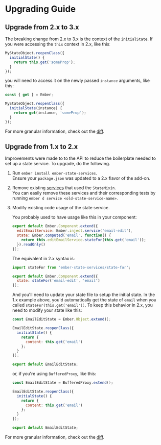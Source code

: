 Upgrading Guide
===============

Upgrade from 2.x to 3.x
-----------------------
The breaking change from 2.x to 3.x is the context of the `initialState`. If you were accessing the `this`
context in 2.x, like this:

```javascript
MyStateObject.reopenClass({
  initialState() {
    return this.get('someProp');
  }
});
```

you will need to access it on the newly passed `instance` arguments, like this:

```javascript
const { get } = Ember;

MyStateObject.reopenClass({
  initialState(instance) {
    return get(instance, 'someProp');
  }
});
```

For more granular information, check out the
[diff](https://github.com/stefanpenner/ember-state-services/compare/v2.0.0...v3.0.0).

Upgrade from 1.x to 2.x
-----------------------
Improvements were made to to the API to reduce the boilerplate needed to
set up a state service. To upgrade, do the following.

1. Run `ember install ember-state-services`.  
   Ensure your `package.json` was updated to a 2.x flavor of the add-on.
2. Remove existing
   [services](https://github.com/stefanpenner/ember-state-services/tree/v1.0.0#service) that used the `StateMixin`.  
   You can easily remove these services and their
   corresponding tests by running `ember d service <old-state-service-name>`.
3. Modify existing code usage of the state service.

   You probably used to have usage like this in your component:
   ```javascript
   export default Ember.Component.extend({
     editEmailService: Ember.inject.service('email-edit'),
     state: Ember.computed('email', function() {
       return this.editEmailService.stateFor(this.get('email'));
     }).readOnly()
   });
   ```

   The equivalent in 2.x syntax is:
   ```javascript
   import stateFor from 'ember-state-services/state-for';

   export default Ember.Component.extend({
     state: stateFor('email-edit', 'email')
   });
   ```

   And you'll need to update your state file to setup the initial state. In
   the 1.x example above, you'd automatically get the state of `email` when
   you called `stateFor(this.get('email'))`. To keep this behavior in 2.x,
   you need to modify your state like this:

   ```javascript
   const EmailEditState = Ember.Object.extend();

   EmailEditState.reopenClass({
     initialState() {
       return {
         content: this.get('email')
       };
     }
   });

   export default EmailEditState;
   ```

   or, if you're using `BufferedProxy`, like this:

   ```javascript
   const EmailEditState = BufferedProxy.extend();

   EmailEditState.reopenClass({
     initialState() {
       return {
         content: this.get('email')
       };
     }
   });

   export default EmailEditState;
   ```

For more granular information, check out the
[diff](https://github.com/stefanpenner/ember-state-services/compare/v1.0.0...v2.0.0).

